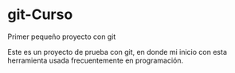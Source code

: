 # git-Curso
Primer pequeño proyecto con git

Este es un proyecto de prueba con git, en donde mi inicio con esta herramienta usada frecuentemente en programación.
